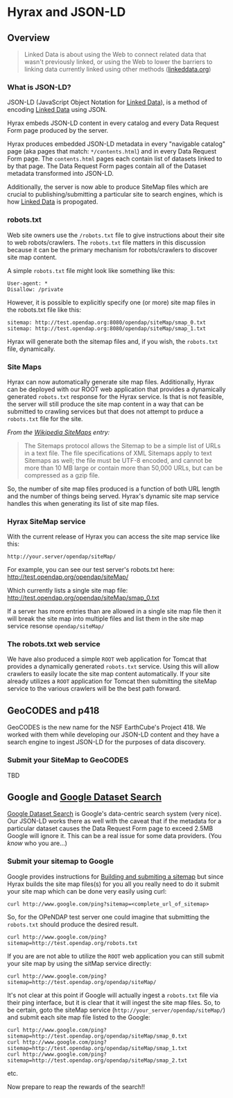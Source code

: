 # Hyrax and JSON-LD

## Overview
> Linked Data is about using the Web to connect related data that wasn't 
previously linked, or using the Web to lower the barriers to linking data 
currently linked using other methods ([linkeddata.org](http://linkeddata.org))


### What is JSON-LD?

JSON-LD (JavaScript Object Notation for [Linked Data](http://linkeddata.org)), 
is a method of encoding [Linked Data](http://linkeddata.org) using JSON.

Hyrax embeds JSON-LD content in every catalog and every Data Request Form page 
produced by the server.

Hyrax produces embedded JSON-LD metadata in every "navigable catalog" page 
(aka pages that match: `*/contents.html`) and in every Data Request Form page. 
The `contents.html` pages each contain list of datasets linked to by that page.
The Data Request Form pages contain all of the Dataset metadata transformed into
JSON-LD.

Additionally, the server is now able to produce SiteMap files which are crucial
to publishing/submitting a particular site to search engines, which is how 
[Linked Data](http://linkeddata.org) is propogated.

### robots.txt
Web site owners use the `/robots.txt` file to give instructions about their site 
to web robots/crawlers. The `robots.txt` file matters in this discussion because 
it can be the primary mechanism for robots/crawlers to discover site map content. 

A simple `robots.txt` file might look like something like this:
```
User-agent: *
Disallow: /private
```
However, it is possible to explicitly specify one (or more) site map files 
in the robots.txt file like this:
```
sitemap: http://test.opendap.org:8080/opendap/siteMap/smap_0.txt
sitemap: http://test.opendap.org:8080/opendap/siteMap/smap_1.txt
```
Hyrax will generate both the sitemap files and, if you wish, the 
`robots.txt` file, dynamically.

### Site Maps

Hyrax can now automatically generate site map files. Additionally, Hyrax can be 
deployed with our ROOT web application that provides a dynamically generated 
`robots.txt` response for the Hyrax service. Is that is not feasible, the server
will still produce the site map content in a way that can be submitted to 
crawling services but that does not attempt to prduce a `robots.txt` file for
the site.

_From the [Wikipedia SiteMaps](https://en.wikipedia.org/wiki/Sitemaps) entry:_
> The Sitemaps protocol allows the Sitemap to be a simple list of URLs in a text 
file. The file specifications of XML Sitemaps apply to text Sitemaps as well; 
the file must be UTF-8 encoded, and cannot be more than 10 MB large or contain 
more than 50,000 URLs, but can be compressed as a gzip file.

So, the number of site map files produced is a function of both URL length and 
the number of things being served. Hyrax's dynamic site map service handles this
when generating its list of site map files.

### Hyrax SiteMap service

With the current release of Hyrax you can access the site map service like this:

`http://your.server/opendap/siteMap/`

For example, you can see our test server's robots.txt here:
http://test.opendap.org/opendap/siteMap/

Which currently lists a single site map file:
http://test.opendap.org/opendap/siteMap/smap_0.txt

If a server has more entries than are allowed in a single site map file then
it will break the site map into multiple files and list them in the site map
service resonse `opendap/siteMap/`

### The robots.txt web service
We have also produced a simple `ROOT` web application for Tomcat that provides a
dynamically generated `robots.txt` service. Using this will allow crawlers to 
easily locate the site map content automatically. If your site already utilizes 
a `ROOT` application for Tomcat then submitting the siteMap service to the various
crawlers will be the best path forward.

## GeoCODES and p418

GeoCODES is the new name for the NSF EarthCube's Project 418. We worked with 
them while developing our JSON-LD content and they have a search engine to 
ingest JSON-LD for the purposes of data discovery.

### Submit your SiteMap to GeoCODES
TBD

## Google and [Google Dataset Search](https://toolbox.google.com/datasetsearch)
[Google Dataset Search](https://toolbox.google.com/datasetsearch) is Google's 
data-centric search system (very nice). Our JSON-LD works there as well with the 
caveat that if the metadata for a particular dataset causes the Data Request 
Form page to exceed 2.5MB Google will ignore it. This can be a real issue for 
some data providers. (You _know_ who you are...)

### Submit your sitemap to Google 
Google provides instructions for
[Building and submiting a sitemap](https://support.google.com/webmasters/answer/183668?hl=en)
but since Hyrax builds the site map files(s) for you all you really need to do
it submit your site map which can be done very easily using curl:

`curl http://www.google.com/ping?sitemap=<complete_url_of_sitemap>`

So, for the OPeNDAP test server one could imagine that submitting the 
`robots.txt` should produce the desired result. 
```
curl http://www.google.com/ping?sitemap=http://test.opendap.org/robots.txt
```
If you are are not able to utilize the `ROOT` web application you can still
submit your site map by using the sitMap service directly:
```
curl http://www.google.com/ping?sitemap=http://test.opendap.org/opendap/siteMap/
```
It's not clear at this point if Google will actually ingest a `robots.txt` file via
their ping interface, but it is clear that it will ingest the site map files.
So, to be certain, goto the siteMap service (`http://your_server/opendap/siteMap/`)
and submit each site map file listed to the Google:
```
curl http://www.google.com/ping?sitemap=http://test.opendap.org/opendap/siteMap/smap_0.txt
curl http://www.google.com/ping?sitemap=http://test.opendap.org/opendap/siteMap/smap_1.txt
curl http://www.google.com/ping?sitemap=http://test.opendap.org/opendap/siteMap/smap_2.txt
```
etc.

Now prepare to reap the rewards of the search!!


